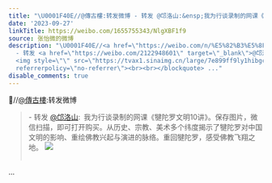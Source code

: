 ```yaml
---
title: "\U0001F40E//@傳古樓:转发微博 - 转发 @邙洛山:&ensp;我为行谈录制的网课《犍陀罗文明10讲》。保存图片，微信扫描，即可打开购买。从历史、宗教、美术多个纬度揭示了犍..."
date: '2023-09-27'
linkTitle: https://weibo.com/1655755343/NlgXBF1f9
source: 张怡微的微博
description: "\U0001F40E//<a href=\"https://weibo.com/n/%E5%82%B3%E5%8F%A4%E6%A8%93\">@傳古樓</a>:转发微博<br><blockquote>
  - 转发 <a href=\"https://weibo.com/2122948601\" target=\"_blank\">@邙洛山</a>: 我为行谈录制的网课《犍陀罗文明10讲》。保存图片，微信扫描，即可打开购买。从历史、宗教、美术多个纬度揭示了犍陀罗对中国文明的影响、重绘佛教兴起与演进的脉络。重回犍陀罗，感受佛教飞翔之地。
  <img style=\"\" src=\"https://tvax1.sinaimg.cn/large/7e899ff9ly1hibgcoz8cej20zk1r7gzu.jpg\"
  referrerpolicy=\"no-referrer\"><br><br></blockquote> ..."
disable_comments: true
---
```

🐎//<a href="https://weibo.com/n/%E5%82%B3%E5%8F%A4%E6%A8%93">@傳古樓</a>:转发微博<br><blockquote> - 转发 <a href="https://weibo.com/2122948601" target="_blank">@邙洛山</a>: 我为行谈录制的网课《犍陀罗文明10讲》。保存图片，微信扫描，即可打开购买。从历史、宗教、美术多个纬度揭示了犍陀罗对中国文明的影响、重绘佛教兴起与演进的脉络。重回犍陀罗，感受佛教飞翔之地。 <img style="" src="https://tvax1.sinaimg.cn/large/7e899ff9ly1hibgcoz8cej20zk1r7gzu.jpg" referrerpolicy="no-referrer"><br><br></blockquote> ...